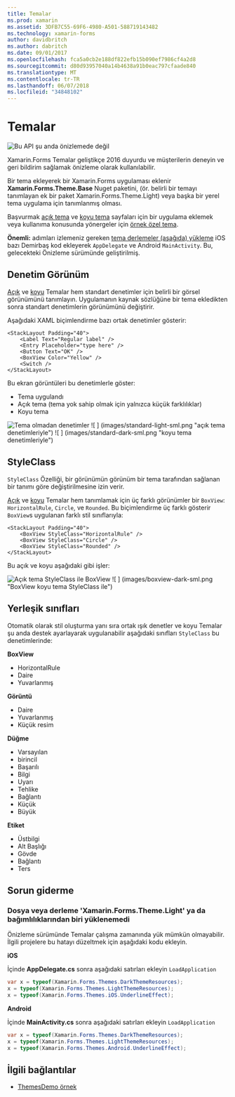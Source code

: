 ```yaml
---
title: Temalar
ms.prod: xamarin
ms.assetid: 3DFB7C55-69F6-4980-A501-588719143482
ms.technology: xamarin-forms
author: davidbritch
ms.author: dabritch
ms.date: 09/01/2017
ms.openlocfilehash: fca5a0cb2e188df822efb15b090ef7986cf4a2d8
ms.sourcegitcommit: d80d93957040a14b4638a91b0eac797cfaade840
ms.translationtype: MT
ms.contentlocale: tr-TR
ms.lasthandoff: 06/07/2018
ms.locfileid: "34848102"
---
```

# <a name="themes"></a>Temalar

![](~/media/shared/preview.png "Bu API şu anda önizlemede değil")

Xamarin.Forms Temalar geliştikçe 2016 duyurdu ve müşterilerin deneyin ve geri bildirim sağlamak önizleme olarak kullanılabilir.

Bir tema ekleyerek bir Xamarin.Forms uygulaması eklenir **Xamarin.Forms.Theme.Base** Nuget paketini, (ör. belirli bir temayı tanımlayan ek bir paket Xamarin.Forms.Theme.Light) veya başka bir yerel tema uygulama için tanımlanmış olması.

Başvurmak [açık tema](light.md) ve [koyu tema](dark.md) sayfaları için bir uygulama eklemek veya kullanıma konusunda yönergeler için [örnek özel tema](custom.md).

**Önemli:** adımları izlemeniz gereken [tema derlemeler (aşağıda) yükleme](#loadtheme) iOS bazı Demirbaş kod ekleyerek `AppDelegate` ve Android `MainActivity`. Bu, gelecekteki Önizleme sürümünde geliştirilmiş.


## <a name="control-appearance"></a>Denetim Görünüm

[Açık](light.md) ve [koyu](dark.md) Temalar hem standart denetimler için belirli bir görsel görünümünü tanımlayın. Uygulamanın kaynak sözlüğüne bir tema ekledikten sonra standart denetimlerin görünümünü değiştirir.

Aşağıdaki XAML biçimlendirme bazı ortak denetimler gösterir:

```xaml
<StackLayout Padding="40">
    <Label Text="Regular label" />
    <Entry Placeholder="type here" />
    <Button Text="OK" />
    <BoxView Color="Yellow" />
    <Switch />
</StackLayout>
```

Bu ekran görüntüleri bu denetimlerle göster:

* Tema uygulandı
* Açık tema (tema yok sahip olmak için yalnızca küçük farklılıklar)
* Koyu tema

![](images/standard-none-sml.png "Tema olmadan denetimler") ![ ] (images/standard-light-sml.png "açık tema denetimleriyle") ![ ] (images/standard-dark-sml.png "koyu tema denetimleriyle")

<a name="styleclass" />

## <a name="styleclass"></a>StyleClass

`StyleClass` Özelliği, bir görünümün görünüm bir tema tarafından sağlanan bir tanımı göre değiştirilmesine izin verir.

[Açık](light.md) ve [koyu](dark.md) Temalar hem tanımlamak için üç farklı görünümler bir `BoxView`: `HorizontalRule`, `Circle`, ve `Rounded`. Bu biçimlendirme üç farklı gösterir `BoxView`s uygulanan farklı stil sınıflarıyla:

```xaml
<StackLayout Padding="40">
    <BoxView StyleClass="HorizontalRule" />
    <BoxView StyleClass="Circle" />
    <BoxView StyleClass="Rounded" />
</StackLayout>
```

Bu açık ve koyu aşağıdaki gibi işler:

![](images/boxview-light-sml.png "Açık tema StyleClass ile BoxView") ![ ] (images/boxview-dark-sml.png "BoxView koyu tema StyleClass ile")

<a name="builtin" />

## <a name="built-in-classes"></a>Yerleşik sınıfları

Otomatik olarak stil oluşturma yanı sıra ortak ışık denetler ve koyu Temalar şu anda destek ayarlayarak uygulanabilir aşağıdaki sınıfları `StyleClass` bu denetimlerinde:

**BoxView**

* HorizontalRule
* Daire
* Yuvarlanmış

**Görüntü**

* Daire
* Yuvarlanmış
* Küçük resim

**Düğme**

* Varsayılan
* birincil
* Başarılı
* Bilgi
* Uyarı
* Tehlike
* Bağlantı
* Küçük
* Büyük

**Etiket**

* Üstbilgi
* Alt Başlığı
* Gövde
* Bağlantı
* Ters


## <a name="troubleshooting"></a>Sorun giderme

<a name="loadtheme" />

### <a name="could-not-load-file-or-assembly-xamarinformsthemelight-or-one-of-its-dependencies"></a>Dosya veya derleme 'Xamarin.Forms.Theme.Light' ya da bağımlılıklarından biri yüklenemedi

Önizleme sürümünde Temalar çalışma zamanında yük mümkün olmayabilir. İlgili projelere bu hatayı düzeltmek için aşağıdaki kodu ekleyin.

**iOS**

İçinde **AppDelegate.cs** sonra aşağıdaki satırları ekleyin `LoadApplication`

```csharp
var x = typeof(Xamarin.Forms.Themes.DarkThemeResources);
x = typeof(Xamarin.Forms.Themes.LightThemeResources);
x = typeof(Xamarin.Forms.Themes.iOS.UnderlineEffect);
```

**Android**

İçinde **MainActivity.cs** sonra aşağıdaki satırları ekleyin `LoadApplication`

```csharp
var x = typeof(Xamarin.Forms.Themes.DarkThemeResources);
x = typeof(Xamarin.Forms.Themes.LightThemeResources);
x = typeof(Xamarin.Forms.Themes.Android.UnderlineEffect);
```


## <a name="related-links"></a>İlgili bağlantılar

- [ThemesDemo örnek](https://github.com/xamarin/xamarin-forms-samples/tree/master/Themes/ThemesDemo)
